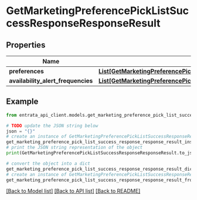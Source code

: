 # GetMarketingPreferencePickListSuccessResponseResponseResult


## Properties

Name | Type | Description | Notes
------------ | ------------- | ------------- | -------------
**preferences** | [**List[GetMarketingPreferencePickListSuccessResponseResponseResultPreferencesInner]**](GetMarketingPreferencePickListSuccessResponseResponseResultPreferencesInner.md) |  | 
**availability_alert_frequencies** | [**List[GetMarketingPreferencePickListSuccessResponseResponseResultAvailabilityAlertFrequenciesInner]**](GetMarketingPreferencePickListSuccessResponseResponseResultAvailabilityAlertFrequenciesInner.md) |  | 

## Example

```python
from entrata_api_client.models.get_marketing_preference_pick_list_success_response_response_result import GetMarketingPreferencePickListSuccessResponseResponseResult

# TODO update the JSON string below
json = "{}"
# create an instance of GetMarketingPreferencePickListSuccessResponseResponseResult from a JSON string
get_marketing_preference_pick_list_success_response_response_result_instance = GetMarketingPreferencePickListSuccessResponseResponseResult.from_json(json)
# print the JSON string representation of the object
print(GetMarketingPreferencePickListSuccessResponseResponseResult.to_json())

# convert the object into a dict
get_marketing_preference_pick_list_success_response_response_result_dict = get_marketing_preference_pick_list_success_response_response_result_instance.to_dict()
# create an instance of GetMarketingPreferencePickListSuccessResponseResponseResult from a dict
get_marketing_preference_pick_list_success_response_response_result_from_dict = GetMarketingPreferencePickListSuccessResponseResponseResult.from_dict(get_marketing_preference_pick_list_success_response_response_result_dict)
```
[[Back to Model list]](../README.md#documentation-for-models) [[Back to API list]](../README.md#documentation-for-api-endpoints) [[Back to README]](../README.md)


